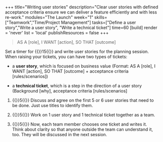 +++
title="Writing user stories"
description="Clear user stories with defined acceptance criteria ensure we can deliver a feature efficiently and with less re-work."
modules="The Launch"
week="1"
skills=["Teamwork","Time/Project Management"]
tasks=["Define a user story","Write a user story", "Write a technical ticket"]
time=60
[build]
  render = 'never'
  list = 'local'
  publishResources = false 
+++

> AS A \[role], I WANT \[action], SO THAT \[outcome]

Set a timer for {{<timer>}}15{{</timer>}} and write user stories for the planning session. When raising your tickets, you can have two types of tickets:

- a **user story**, which is focused on business value (Format: AS A \[role], I WANT \[action], SO THAT \[outcome] + acceptance criteria \[rules/scenarios])

- a **technical ticket**, which is a step in the direction of a user story (Background \[why], acceptance criteria \[rules/scenarios]

1. {{<timer>}}5{{</timer>}} Discuss and agree on the first 5 or 6 user stories that need to be done. Just use titles to identify them.

2. {{<timer>}}5{{</timer>}} Work on 1 user story and 1 technical ticket together as a team.

3. {{<timer>}}5{{</timer>}} Now, each team member chooses one ticket and writes it. Think about clarity so that anyone outside the team can understand it, too. They will be discussed in the next session.
